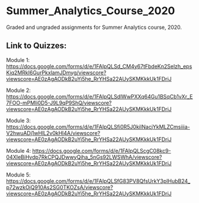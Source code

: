 # Summer_Analytics_Course_2020
Graded and ungraded assignments for Summer Analytics course, 2020.

## Link to Quizzes:
Module 1: https://docs.google.com/forms/d/e/1FAIpQLSd_CM4y67tFbdeKn2Selzh_epsKiq2MRkI6GurPkxlamJDmyg/viewscore?viewscore=AE0zAgAODkB2uYi5he_RrYHSa22AUySKMKkkUk1FDriJ

Module 2: https://docs.google.com/forms/d/e/1FAIpQLSdlWwPXXq64Gu1BSqCb1vXr_E7FOO-mPMIi0D5-J9L9qP9ShQ/viewscore?viewscore=AE0zAgAODkB2uYi5he_RrYHSa22AUySKMKkkUk1FDriJ

Module 3: https://docs.google.com/forms/d/e/1FAIpQLSfi0R5J0kiINacjYkMLZCmsiiia-V2hwuADj1wHlL2v0kHl4A/viewscore?viewscore=AE0zAgAODkB2uYi5he_RrYHSa22AUySKMKkkUk1FDriJ

Module 4: https://docs.google.com/forms/d/e/1FAIpQLScgC08kc9-04XIeBiHvdp7RkCPQJDwwyQiha_5nGs92LWSWhA/viewscore?viewscore=AE0zAgAODkB2uYi5he_RrYHSa22AUySKMKkkUk1FDriJ

Module 5: https://docs.google.com/forms/d/e/1FAIpQLSfG83PV8QfsUrkY3pIHubB24_p72wzkOjQ910As2SG0TKOZsA/viewscore?viewscore=AE0zAgAODkB2uYi5he_RrYHSa22AUySKMKkkUk1FDriJ
